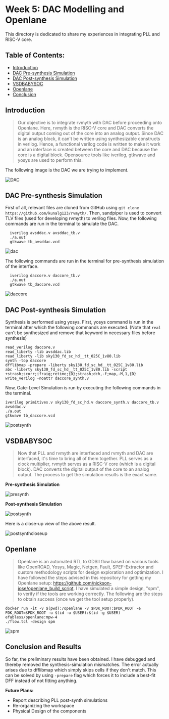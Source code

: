 # Week 5: DAC Modelling and Openlane

This directory is dedicated to share my experiences in integrating PLL and RISC-V core.

## Table of Contents:
   - [Introduction](https://github.com/harishMadhavan1010/RISC-V-based-SOC/blob/main/Week%205/README.md#introduction)
   - [DAC Pre-synthesis Simulation](https://github.com/harishMadhavan1010/RISC-V-based-SOC/blob/main/Week%205/README.md#dac-pre-synthesis-simulation)
   - [DAC Post-synthesis Simulation](https://github.com/harishMadhavan1010/RISC-V-based-SOC/blob/main/Week%205/README.md#dac-post-synthesis-simulation)
   - [VSDBABYSOC](https://github.com/harishMadhavan1010/RISC-V-based-SOC/blob/main/Week%205/README.md#vsdbabysoc)
   - [Openlane](https://github.com/harishMadhavan1010/RISC-V-based-SOC/blob/main/Week%205/README.md#openlane)
   - [Conclusion](https://github.com/harishMadhavan1010/RISC-V-based-SOC/blob/main/Week%205/README.md#conclusion)

## Introduction

> Our objective is to integrate rvmyth with DAC before proceeding onto Openlane. Here, rvmyth is the RISC-V core and DAC converts the digital output coming out of the core into an analog output. Since DAC is an analog block, it can't be written using synthesizable constructs in verilog. Hence, a functional verilog code is written to make it work and an interface is created between the core and DAC because the core is a digital block. Opensource tools like iverilog, gtkwave and yosys are used to perform this.

The following image is the DAC we are trying to implement.

![DAC](../Week%205/images/Capture5.png)

## DAC Pre-synthesis Simulation

First of all, relevant files are cloned from GitHub using `git clone https://github.com/kunalg123/rvmyth/`. Then, sandpiper is used to convert TLV files (used for developing rvmyth) to verilog files. Now, the following commands are run in the terminal to simulate the DAC.

```  
  iverilog avsddac.v avsddac_tb.v
  ./a.out
  gtkwave tb_avsddac.vcd
```
  
![dac](../Week%205/images/Capture3.PNG)

The following commands are run in the terminal for pre-synthesis simulation of the interface.

```
  iverilog daccore.v daccore_tb.v
  ./a.out
  gtkwave tb_daccore.vcd
```

![daccore](../Week%205/images/Capture1.PNG)

## DAC Post-synthesis Simulation

Synthesis is performed using yosys. First, yosys command is run in the terminal after which the following commands are executed. (Note that `real` can't be synthesized and remove that keyword in necessary files before synthesis)

```
read_verilog daccore.v 
read_liberty -lib avsddac.lib 
read_liberty -lib sky130_fd_sc_hd__tt_025C_1v80.lib 
synth -top daccore
dfflibmap -prepare -liberty sky130_fd_sc_hd__tt_025C_1v80.lib
abc -liberty sky130_fd_sc_hd__tt_025C_1v80.lib -script +strash;scorr;ifraig;retime;{D};strash;dch,-f;map,-M,1,{D}
write_verilog -noattr daccore_synth.v 
```

Now, Gate-Level Simulation is run by executing the following commands in the terminal.

```
iverilog primitives.v sky130_fd_sc_hd.v daccore_synth.v daccore_tb.v avsddac.v
./a.out
gtkwave tb_daccore.vcd
```

![postsynth](../Week%205/images/Capture2.PNG)

## VSDBABYSOC

> Now that PLL and rvmyth are interfaced and rvmyth and DAC are interfaced, it's time to bring all of them together. PLL serves as a clock multiplier, rvmyth serves as a RISC-V core (which is a digital block). DAC converts the digital output of the core to an analog output. The process to get the simulation results is the exact same.

**Pre-synthesis Simulation**

![presynth](../Week%205/images/Capture6.PNG)

**Post-synthesis Simulation**

![postsynth](../Week%205/images/Capture7.PNG)

Here is a close-up view of the above result.

![postsynthcloseup](../Week%205/images/Capture8.PNG)

## Openlane

> Openlane is an automated RTL to GDSII flow based on various tools like OpenROAD, Yosys, Magic, Netgen, Fault, SPEF-Extractor and custom methodology scripts for design exploration and optimization. I have followed the steps advised in this repository for getting my Openlane setup: https://github.com/nickson-jose/openlane_build_script. I have simulated a simple design, "spm", to verify if the tools are working correctly. The following are the steps to obtain success (once we get the tool setup properly).

```
docker run -it -v $(pwd):/openlane -v $PDK_ROOT:$PDK_ROOT -e PDK_ROOT=$PDK_ROOT -u $(id -u $USER):$(id -g $USER) efabless/openlane:mpw-4
./flow.tcl -design spm
```

![spm](../Week%205/images/Capture4.PNG)

## Conclusion and Results

So far, the preliminary results have been obtained. I have debugged and thereby removed the synthesis-simulation mismatches. The error actually arises due to dfflibmap which simply skips cells if they don't match. This can be solved by using `-prepare` flag which forces it to include a best-fit DFF instead of not fitting anything.

**Future Plans:**

- Report describing PLL post-synth simulations
- Re-organizing the workspace
- Physical Design of the components
